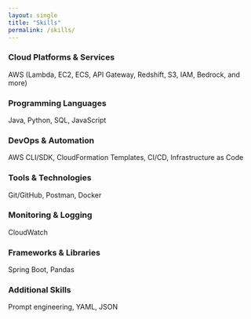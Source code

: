```yaml
---
layout: single
title: "Skills"
permalink: /skills/
---
```


### Cloud Platforms & Services
AWS (Lambda, EC2, ECS, API Gateway, Redshift, S3, IAM, Bedrock, and more)

### Programming Languages
Java, Python, SQL, JavaScript

### DevOps & Automation
AWS CLI/SDK, CloudFormation Templates, CI/CD, Infrastructure as Code

### Tools & Technologies
Git/GitHub, Postman, Docker

### Monitoring & Logging
CloudWatch

### Frameworks & Libraries
Spring Boot, Pandas

### Additional Skills
Prompt engineering, YAML, JSON
